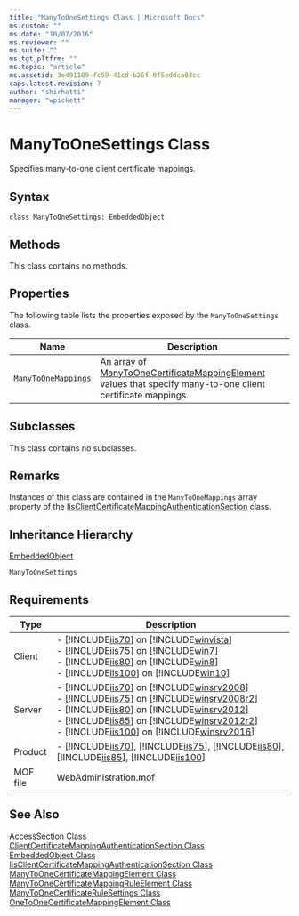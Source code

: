 ```yaml
---
title: "ManyToOneSettings Class | Microsoft Docs"
ms.custom: ""
ms.date: "10/07/2016"
ms.reviewer: ""
ms.suite: ""
ms.tgt_pltfrm: ""
ms.topic: "article"
ms.assetid: 3e491109-fc59-41cd-b25f-0f5eddca04cc
caps.latest.revision: 7
author: "shirhatti"
manager: "wpickett"
---
```

# ManyToOneSettings Class
Specifies many-to-one client certificate mappings.  
  
## Syntax  
  
```vbs  
class ManyToOneSettings: EmbeddedObject  
```  
  
## Methods  
 This class contains no methods.  
  
## Properties  
 The following table lists the properties exposed by the `ManyToOneSettings` class.  
  
|Name|Description|  
|----------|-----------------|  
|`ManyToOneMappings`|An array of [ManyToOneCertificateMappingElement](../wmi-provider/manytoonecertificatemappingelement-class.md) values that specify many-to-one client certificate mappings.|  
  
## Subclasses  
 This class contains no subclasses.  
  
## Remarks  
 Instances of this class are contained in the `ManyToOneMappings` array property of the [IisClientCertificateMappingAuthenticationSection](../wmi-provider/iisclientcertificatemappingauthenticationsection-class.md) class.  
  
## Inheritance Hierarchy  
 [EmbeddedObject](../wmi-provider/embeddedobject-class.md)  
  
 `ManyToOneSettings`  
  
## Requirements  
  
|Type|Description|  
|----------|-----------------|  
|Client|-   [!INCLUDE[iis70](../wmi-provider/includes/iis70-md.md)] on [!INCLUDE[winvista](../wmi-provider/includes/winvista-md.md)]<br />-   [!INCLUDE[iis75](../wmi-provider/includes/iis75-md.md)] on [!INCLUDE[win7](../wmi-provider/includes/win7-md.md)]<br />-   [!INCLUDE[iis80](../wmi-provider/includes/iis80-md.md)] on [!INCLUDE[win8](../wmi-provider/includes/win8-md.md)]<br />-   [!INCLUDE[iis100](../wmi-provider/includes/iis100-md.md)] on [!INCLUDE[win10](../wmi-provider/includes/win10-md.md)]|  
|Server|-   [!INCLUDE[iis70](../wmi-provider/includes/iis70-md.md)] on [!INCLUDE[winsrv2008](../wmi-provider/includes/winsrv2008-md.md)]<br />-   [!INCLUDE[iis75](../wmi-provider/includes/iis75-md.md)] on [!INCLUDE[winsrv2008r2](../wmi-provider/includes/winsrv2008r2-md.md)]<br />-   [!INCLUDE[iis80](../wmi-provider/includes/iis80-md.md)] on [!INCLUDE[winsrv2012](../wmi-provider/includes/winsrv2012-md.md)]<br />-   [!INCLUDE[iis85](../wmi-provider/includes/iis85-md.md)] on [!INCLUDE[winsrv2012r2](../wmi-provider/includes/winsrv2012r2-md.md)]<br />-   [!INCLUDE[iis100](../wmi-provider/includes/iis100-md.md)] on [!INCLUDE[winsrv2016](../wmi-provider/includes/winsrv2016-md.md)]|  
|Product|-   [!INCLUDE[iis70](../wmi-provider/includes/iis70-md.md)], [!INCLUDE[iis75](../wmi-provider/includes/iis75-md.md)], [!INCLUDE[iis80](../wmi-provider/includes/iis80-md.md)], [!INCLUDE[iis85](../wmi-provider/includes/iis85-md.md)], [!INCLUDE[iis100](../wmi-provider/includes/iis100-md.md)]|  
|MOF file|WebAdministration.mof|  
  
## See Also  
 [AccessSection Class](../wmi-provider/accesssection-class.md)   
 [ClientCertificateMappingAuthenticationSection Class](../wmi-provider/clientcertificatemappingauthenticationsection-class.md)   
 [EmbeddedObject Class](../wmi-provider/embeddedobject-class.md)   
 [IisClientCertificateMappingAuthenticationSection Class](../wmi-provider/iisclientcertificatemappingauthenticationsection-class.md)   
 [ManyToOneCertificateMappingElement Class](../wmi-provider/manytoonecertificatemappingelement-class.md)   
 [ManyToOneCertificateMappingRuleElement Class](../wmi-provider/manytoonecertificatemappingruleelement-class.md)   
 [ManyToOneCertificateRuleSettings Class](../wmi-provider/manytoonecertificaterulesettings-class.md)   
 [OneToOneCertificateMappingElement Class](../wmi-provider/onetoonecertificatemappingelement-class.md)